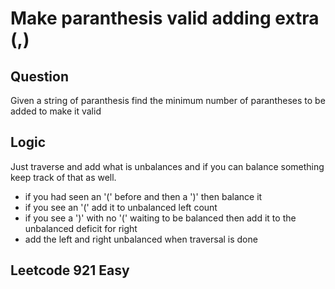 # Make paranthesis valid adding extra (,)

## Question
Given a string of paranthesis find the minimum number of parantheses to be added to make it valid

## Logic 

Just traverse and add  what is unbalances and if you can balance something keep track of that as well.
* if you had seen an '(' before and then a ')' then balance it 
* if you see an '(' add it to unbalanced left count
* if you see a ')' with no '(' waiting to be balanced then add it to the unbalanced deficit for right
* add the left and right unbalanced when traversal is done

## Leetcode 921 Easy
